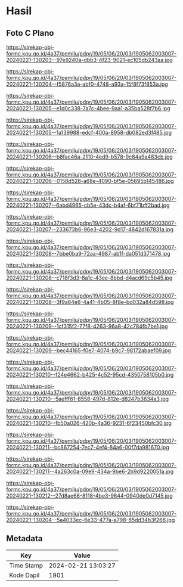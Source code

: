 # Hasil

## Foto C Plano

https://sirekap-obj-formc.kpu.go.id/4a37/pemilu/pdpr/19/05/06/20/03/1905062003007-20240221-130203--97e9240a-dbb3-4f23-9021-ec105db243aa.jpg

https://sirekap-obj-formc.kpu.go.id/4a37/pemilu/pdpr/19/05/06/20/03/1905062003007-20240221-130204--f5876a3a-abf0-4748-a93a-15f8f73f853a.jpg

https://sirekap-obj-formc.kpu.go.id/4a37/pemilu/pdpr/19/05/06/20/03/1905062003007-20240221-130205--e1d0c338-7a7c-4bee-9aa1-a35ba528f7b6.jpg

https://sirekap-obj-formc.kpu.go.id/4a37/pemilu/pdpr/19/05/06/20/03/1905062003007-20240221-130205--1a139988-edcf-400a-8958-db082ed3f485.jpg

https://sirekap-obj-formc.kpu.go.id/4a37/pemilu/pdpr/19/05/06/20/03/1905062003007-20240221-130206--b8fac46a-2110-4ed9-b578-9c84a9a483cb.jpg

https://sirekap-obj-formc.kpu.go.id/4a37/pemilu/pdpr/19/05/06/20/03/1905062003007-20240221-130206--0158d528-a68e-4090-bf5e-05695b145486.jpg

https://sirekap-obj-formc.kpu.go.id/4a37/pemilu/pdpr/19/05/06/20/03/1905062003007-20240221-130207--6abd4965-cb5e-43dc-b4af-6bf71bff2bad.jpg

https://sirekap-obj-formc.kpu.go.id/4a37/pemilu/pdpr/19/05/06/20/03/1905062003007-20240221-130207--233673b6-96e3-4202-9d17-4842d167831a.jpg

https://sirekap-obj-formc.kpu.go.id/4a37/pemilu/pdpr/19/05/06/20/03/1905062003007-20240221-130208--7bbe0ba9-72aa-4987-ab1f-da051d371478.jpg

https://sirekap-obj-formc.kpu.go.id/4a37/pemilu/pdpr/19/05/06/20/03/1905062003007-20240221-130208--c718f3d3-8a1c-43ee-8bbd-d4acd69c5b45.jpg

https://sirekap-obj-formc.kpu.go.id/4a37/pemilu/pdpr/19/05/06/20/03/1905062003007-20240221-130208--3f9a84e6-4a41-4b05-8f8e-bd032a84d598.jpg

https://sirekap-obj-formc.kpu.go.id/4a37/pemilu/pdpr/19/05/06/20/03/1905062003007-20240221-130209--1cf315f2-77f8-4263-96a8-42c784fb7be1.jpg

https://sirekap-obj-formc.kpu.go.id/4a37/pemilu/pdpr/19/05/06/20/03/1905062003007-20240221-130209--bec44165-f0e7-4074-b9c7-98172abaef09.jpg

https://sirekap-obj-formc.kpu.go.id/4a37/pemilu/pdpr/19/05/06/20/03/1905062003007-20240221-130210--f24e4662-b425-4c52-95cd-4350758105b0.jpg

https://sirekap-obj-formc.kpu.go.id/4a37/pemilu/pdpr/19/05/06/20/03/1905062003007-20240221-130210--5aefff61-8558-497d-812e-d8247b3634a3.jpg

https://sirekap-obj-formc.kpu.go.id/4a37/pemilu/pdpr/19/05/06/20/03/1905062003007-20240221-130210--fb50a026-420b-4a36-9231-6f23450bfc30.jpg

https://sirekap-obj-formc.kpu.go.id/4a37/pemilu/pdpr/19/05/06/20/03/1905062003007-20240221-130211--bc867254-7ec7-4ef4-84a6-00f7da981670.jpg

https://sirekap-obj-formc.kpu.go.id/4a37/pemilu/pdpr/19/05/06/20/03/1905062003007-20240221-130211--4a263c0a-09e9-434a-9be6-2b9d9220051a.jpg

https://sirekap-obj-formc.kpu.go.id/4a37/pemilu/pdpr/19/05/06/20/03/1905062003007-20240221-130212--27d8ae68-8118-4be3-9644-0940de0d7145.jpg

https://sirekap-obj-formc.kpu.go.id/4a37/pemilu/pdpr/19/05/06/20/03/1905062003007-20240221-130204--5a4033ec-6e33-477a-a798-65dd34b3f266.jpg


## Metadata

| Key        | Value               |
| ---------- | ------------------- |
| Time Stamp | 2024-02-21 13:03:27 |
| Kode Dapil | 1901                |



